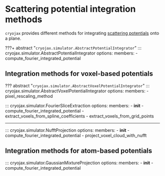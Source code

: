 # Scattering potential integration methods

`cryojax` provides different methods for integrating [scattering potentials](./scattering_potential.md#scattering-potential-representations) onto a plane.

???+ abstract "`cryojax.simulator.AbstractPotentialIntegrator`"
    ::: cryojax.simulator.AbstractPotentialIntegrator
        options:
            members:
                - compute_fourier_integrated_potential

## Integration methods for voxel-based potentials

??? abstract "`cryojax.simulator.AbstractVoxelPotentialIntegrator`"
    ::: cryojax.simulator.AbstractVoxelPotentialIntegrator
        options:
            members:
                - pixel_rescaling_method

::: cryojax.simulator.FourierSliceExtraction
        options:
            members:
                - __init__
                - compute_fourier_integrated_potential
                - extract_voxels_from_spline_coefficients
                - extract_voxels_from_grid_points

---

::: cryojax.simulator.NufftProjection
        options:
            members:
                - __init__
                - compute_fourier_integrated_potential
                - project_voxel_cloud_with_nufft

## Integration methods for atom-based potentials

::: cryojax.simulator.GaussianMixtureProjection
        options:
            members:
                - __init__
                - compute_fourier_integrated_potential
